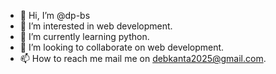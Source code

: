 - 👋 Hi, I’m @dp-bs
- 👀 I’m interested in web development.
- 🌱 I’m currently learning python.
- 💞️ I’m looking to collaborate on web development.
- 📫 How to reach me mail me on debkanta2025@gmail.com.

<!---
dp-bs/dp-bs is a ✨ special ✨ repository because its `README.md` (this file) appears on your GitHub profile.
You can click the Preview link to take a look at your changes.
--->
